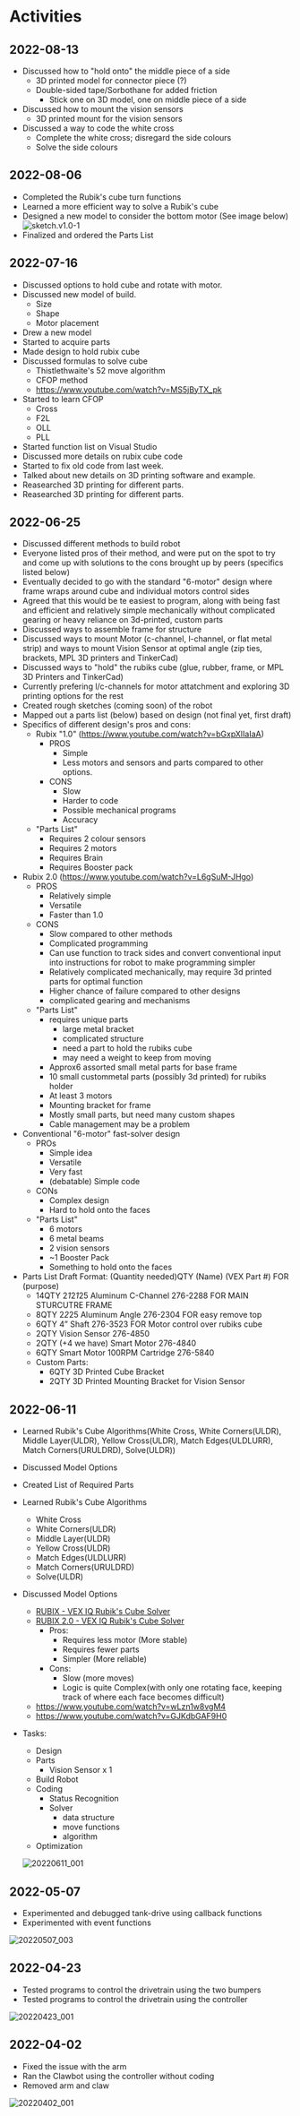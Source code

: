 # Activities

## 2022-08-13

* Discussed how to "hold onto" the middle piece of a side
  * 3D printed model for connector piece (?)
  * Double-sided tape/Sorbothane for added friction
	* Stick one on 3D model, one on middle piece of a side
* Discussed how to mount the vision sensors
  * 3D printed mount for the vision sensors
* Discussed a way to code the white cross
  * Complete the white cross; disregard the side colours
  * Solve the side colours

## 2022-08-06

* Completed the Rubik's cube turn functions
* Learned a more efficient way to solve a Rubik's cube
* Designed a new model to consider the bottom motor (See image below)
![sketch.v1.0-1](images/sketch.v1.0-1.jpg)
* Finalized and ordered the Parts List

## 2022-07-16

* Discussed options to hold cube and rotate with motor.
* Discussed new model of build.
  * Size 
  * Shape
  * Motor placement
* Drew a new model
* Started to acquire parts
* Made design to hold rubix cube
* Discussed formulas to solve cube
  * Thistlethwaite's 52 move algorithm
  * CFOP method
  * https://www.youtube.com/watch?v=MS5jByTX_pk
* Started to learn CFOP 
  * Cross
  * F2L
  * OLL
  * PLL
* Started function list on Visual Studio
* Discussed more details on rubix cube code
* Started to fix old code from last week.
* Talked about new details on 3D printing software and example. 
* Reasearched 3D printing for different parts.
* Reasearched 3D printing for different parts.

## 2022-06-25

* Discussed different methods to build robot
* Everyone listed pros of their method, and were put on the spot to try and come up with solutions to the cons brought up by peers (specifics listed below)
* Eventually decided to go with the standard "6-motor" design where frame wraps around cube and individual motors control sides
 * Agreed that this would be te easiest to program, along with being fast and efficient and relatively simple mechanically without complicated gearing or heavy reliance on 3d-printed, custom parts
 * Discussed ways to assemble frame for structure
 * Discussed ways to mount Motor (c-channel, l-channel, or flat metal strip) and ways to mount Vision Sensor at optimal angle (zip ties, brackets, MPL 3D printers and TinkerCad) 
 * Discussed ways to "hold" the rubiks cube (glue, rubber, frame, or MPL 3D Printers and TinkerCad) 
 * Currently prefering l/c-channels for motor attatchment and exploring 3D printing options for the rest
* Created rough sketches (coming soon) of the robot
* Mapped out a parts list (below) based on design (not final yet, first draft)
* Specifics of different design's pros and cons:
  * Rubix "1.0" (https://www.youtube.com/watch?v=bGxpXlIaIaA)
    * PROS
      * Simple 
      * Less motors and sensors and parts compared to other options.
    * CONS
      * Slow
      * Harder to code
      * Possible mechanical programs
      * Accuracy 
   * "Parts List"
      * Requires 2 colour sensors
      * Requires 2 motors
      * Requires Brain
      * Requires Booster pack
* Rubix 2.0 (https://www.youtube.com/watch?v=L6gSuM-JHgo)
  * PROS
    * Relatively simple
    * Versatile
    * Faster than 1.0
  * CONS
    * Slow compared to other methods
    * Complicated programming
    * Can use function to track sides and convert conventional input into instructions for robot to make programming simpler
    * Relatively complicated mechanically, may require 3d printed parts for optimal function
    * Higher chance of failure compared to other designs
    * complicated gearing and mechanisms
  * "Parts List"
    * requires unique parts
      * large metal bracket
      * complicated structure
      * need a part to hold the rubiks cube
      * may need a weight to keep from moving
    * Approx6 assorted small metal parts for base frame
    * 10 small custommetal parts (possibly 3d printed) for rubiks holder
    * At least 3 motors
    * Mounting bracket for frame
    * Mostly small parts, but need many custom shapes 
    * Cable management may be a problem 
* Conventional "6-motor" fast-solver design
  * PROs
    * Simple idea
    * Versatile
    * Very fast
    * (debatable) Simple code
  * CONs
    * Complex design
    * Hard to hold onto the faces
  * "Parts List"
    * 6 motors
    * 6 metal beams
    * 2 vision sensors
    * ~1 Booster Pack
    * Something to hold onto the faces
* Parts List Draft
  Format: (Quantity needed)QTY (Name) (VEX Part #) FOR (purpose)
    * 14QTY 2*1*2*1*25 Aluminum C-Channel 276-2288 FOR MAIN STURCUTRE FRAME
    * 8QTY 2*2*25 Aluminum Angle 276-2304 FOR easy remove top
    * 6QTY 4” Shaft 276-3523 FOR Motor control over rubiks cube 
    * 2QTY Vision Sensor 276-4850
    * 2QTY (+4 we have) Smart Motor 276-4840
    * 6QTY Smart Motor 100RPM Cartridge 276-5840
    * Custom Parts:
      * 6QTY 3D Printed Cube Bracket
      * 2QTY 3D Printed Mounting Bracket for Vision Sensor

## 2022-06-11

* Learned Rubik's Cube Algorithms(White Cross, White Corners(ULDR), Middle Layer(ULDR), 
  Yellow Cross(ULDR), Match Edges(ULDLURR), Match Corners(URULDRD), Solve(ULDR))
* Discussed Model Options
* Created List of Required Parts
* Learned Rubik's Cube Algorithms
  * White Cross
  * White Corners(ULDR)
  * Middle Layer(ULDR)
  * Yellow Cross(ULDR)
  * Match Edges(ULDLURR)
  * Match Corners(URULDRD)
  * Solve(ULDR)
* Discussed Model Options
  * [RUBIX - VEX IQ Rubik's Cube Solver](https://www.youtube.com/watch?v=bGxpXlIaIaA)
  * [RUBIX 2.0 - VEX IQ Rubik's Cube Solver](https://www.youtube.com/watch?v=L6gSuM-JHgo)
    * Pros:
      * Requires less motor (More stable)
      * Requires fewer parts
      * Simpler (More reliable)
    * Cons:
      * Slow (more moves)
      * Logic is quite Complex(with only one rotating face, keeping track of where each face becomes difficult)
  * https://www.youtube.com/watch?v=wLzn1w8vgM4
  * https://www.youtube.com/watch?v=GJKdbGAF9H0
* Tasks:
  * Design
  * Parts
    * Vision Sensor x 1
  * Build Robot
  * Coding
    * Status Recognition
    * Solver
      * data structure
      * move functions
      * algorithm
  * Optimization

  ![20220611_001](images/20220611_001.jpg)

## 2022-05-07

* Experimented and debugged tank-drive using callback functions
* Experimented with event functions

![20220507_003](images/20220507_003.jpg)

## 2022-04-23

* Tested programs to control the drivetrain using the two bumpers
* Tested programs to control the drivetrain using the controller

![20220423_001](images/20220423_001.jpg)

## 2022-04-02

* Fixed the issue with the arm
* Ran the Clawbot using the controller without coding
* Removed arm and claw

![20220402_001](images/20220402_001.jpg)
